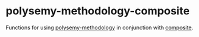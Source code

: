 # polysemy-methodology-composite

Functions for using
[polysemy-methodology](https://hackage.haskell.org/package/polysemy-methodology)
in conjunction with
[composite](https://hackage.haskell.org/package/composite-base).
